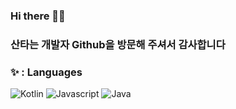 ### Hi there 👋🤔
### 산타는 개발자 Github을 방문해 주셔서 감사합니다

### ✨ : Languages
![Kotlin](https://img.shields.io/badge/Kotlin-green?style=flat&logo=Kotlin&logoColor=white")
![Javascript](https://img.shields.io/badge/Javascript-yellow?style=flat&logo=Javascript&logoColor=white")
![Java](https://img.shields.io/badge/Java-orange?style=flat&logo=Java&logoColor=white")

<!--
**Gogisung/Gogisung** is a ✨ _special_ ✨ repository because its `README.md` (this file) appears on your GitHub profile.

Here are some ideas to get you started:

- 🔭 I’m currently working on ...
- 🌱 I’m currently learning ...
- 👯 I’m looking to collaborate on ...
- 🤔 I’m looking for help with ...
- 💬 Ask me about ...
- 📫 How to reach me: ...
- 😄 Pronouns: ...
- ⚡ Fun fact: ...
-->
